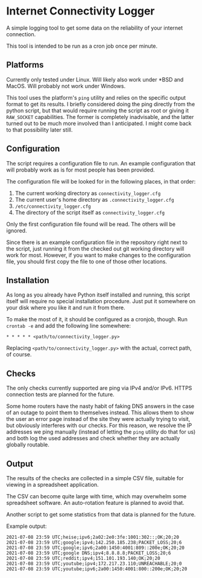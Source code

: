 # Internet Connectivity Logger
A simple logging tool to get some data on the reliability of your internet connection.

This tool is intended to be run as a cron job once per minute.

## Platforms
Currently only tested under Linux. Will likely also work under *BSD and MacOS. Will
probably not work under Windows.

This tool uses the platform's `ping` utility and relies on the specific output format to
get its results. I briefly considered doing the ping directly from the python script,
but that would require running the script as root or giving it `RAW_SOCKET`
capabilities. The former is completely inadvisable, and the latter turned out to be
much more involved than I anticipated. I might come back to that possibility later
still.

## Configuration
The script requires a configuration file to run. An example configuration that will
probably work as is for most people has been provided.

The configuration file will be looked for in the following places, in that order:

1. The current working directory as `connectivity_logger.cfg`
2. The current user's home directory as `.connectivity_logger.cfg`
3. `/etc/connectivity_logger.cfg`
4. The directory of the script itself as `connectivity_logger.cfg`

Only the first configuration file found will be read. The others will be ignored.

Since there is an example configuration file in the repository right next to the script,
just running it from the checked out git working directory will work for most. However,
if you want to make changes to the configuration file, you should first copy the file to
one of those other locations.

## Installation
As long as you already have Python itself installed and running, this script itself will
require no special installation procedure. Just put it somewhere on your disk where you
like it and run it from there.

To make the most of it, it should be configured as a cronjob, though. Run `crontab -e`
and add the following line somewhere:

    * * * * * <path/to/connectivity_logger.py>

Replacing `<path/to/connectivity_logger.py>` with the actual, correct path, of course.

## Checks
The only checks currently supported are ping via IPv4 and/or IPv6. HTTPS connection tests
are planned for the future.

Some home routers have the nasty habit of faking DNS answers in the case of an outage
to point them to themselves instead. This allows them to show the user an error page
instead of the site they were actually trying to visit, but obviously interferes with
our checks. For this reason, we resolve the IP addresses we ping manually (instead of
letting the `ping` utility do that for us) and both log the used addresses and check
whether they are actually globally routable.

## Output
The results of the checks are collected in a simple CSV file, suitable for viewing in a
spreadsheet application.

The CSV can become quite large with time, which may overwhelm some spreadsheet software.
An auto-rotation feature is planned to avoid that.

Another script to get some statistics from that data is planned for the future.

Example output:

    2021-07-08 23:59 UTC;heise;ipv6;2a02:2e0:3fe:1001:302::;OK;20;20
    2021-07-08 23:59 UTC;google;ipv4;142.250.185.238;PACKET_LOSS;20;6
    2021-07-08 23:59 UTC;google;ipv6;2a00:1450:4001:809::200e;OK;20;20
    2021-07-08 23:59 UTC;google DNS;ipv4;8.8.8.8;PACKET_LOSS;20;6
    2021-07-08 23:59 UTC;reddit;ipv4;151.101.193.140;OK;20;20
    2021-07-08 23:59 UTC;youtube;ipv4;172.217.23.110;UNREACHABLE;20;0
    2021-07-08 23:59 UTC;youtube;ipv6;2a00:1450:4001:800::200e;OK;20;20
